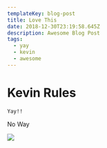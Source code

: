 ```yaml
---
templateKey: blog-post
title: Love This
date: 2018-12-30T23:19:58.645Z
description: Awesome Blog Post
tags:
  - yay
  - kevin
  - awesome
---
```

<p><h1>Kevin Rules</h1></p>

```
Yay!!
```

<p>No Way</p>

![](/img/chemex.jpg)
